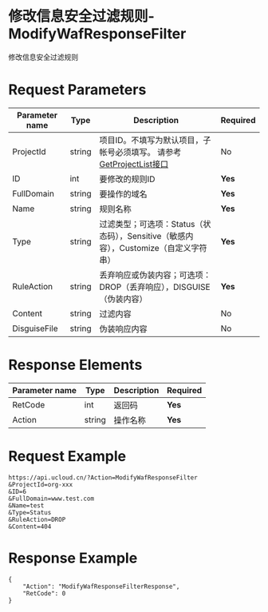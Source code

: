 # 修改信息安全过滤规则-ModifyWafResponseFilter

修改信息安全过滤规则

# Request Parameters
|Parameter name|Type|Description|Required|
|---|---|---|---|
|ProjectId|string|项目ID。不填写为默认项目，子帐号必须填写。 请参考[GetProjectList接口](api/summary/get_project_list)|No|
|ID|int|要修改的规则ID|**Yes**|
|FullDomain|string|要操作的域名|**Yes**|
|Name|string|规则名称|**Yes**|
|Type|string|	过滤类型；可选项：Status（状态码），Sensitive（敏感内容），Customize（自定义字符串）|**Yes**|
|RuleAction|string|丢弃响应或伪装内容；可选项：DROP（丢弃响应），DISGUISE（伪装内容）|**Yes**|
|Content|string|过滤内容|No|
|DisguiseFile|string|伪装响应内容|No|

# Response Elements
|Parameter name|Type|Description|Required|
|---|---|---|---|
|RetCode|int|返回码|**Yes**|
|Action|string|操作名称|**Yes**|

# Request Example
```
https://api.ucloud.cn/?Action=ModifyWafResponseFilter
&ProjectId=org-xxx
&ID=6
&FullDomain=www.test.com
&Name=test
&Type=Status
&RuleAction=DROP
&Content=404
```

# Response Example
```
{
    "Action": "ModifyWafResponseFilterResponse", 
    "RetCode": 0
}
```

